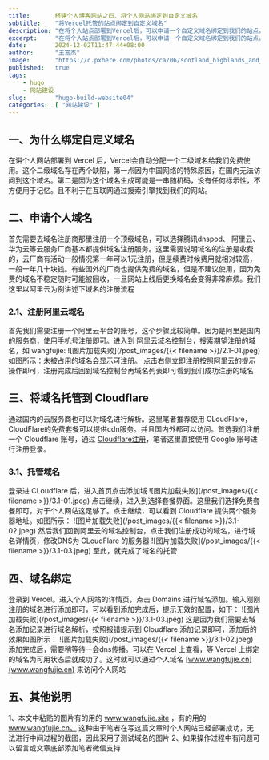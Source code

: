 ```yaml
---
title:       搭建个人博客网站之四、将个人网站绑定到自定义域名
subtitle:    "将Vercel托管的站点绑定到自定义域名"
description: "在将个人站点部署到Vercel后，可以申请一个自定义域名绑定到我们的站点。这样首先可以在中国大陆访问到我们网站，因为Vercel默认分配的二级域名中国大陆是被禁止访问的。其次有标示性的域名也更方便通过互联网找到我们的个人站点"
excerpt:     "在将个人站点部署到Vercel后，可以申请一个自定义域名绑定到我们的站点。这样首先可以在中国大陆访问到我们网站，因为Vercel默认分配的二级域名中国大陆是被禁止访问的。其次有标示性的域名也更方便通过互联网找到我们的个人站点"
date:        2024-12-02T11:47:44+08:00
author:      "王富杰"
image:       "https://c.pxhere.com/photos/ca/06/scotland_highlands_and_islands_landscape_highlands_mood_nature_clouds_mountains-499011.jpg!d"
published:   true
tags:
    - hugo
    - 网站建设
slug:        "hugo-build-website04"
categories:  [ "网站建设" ]
---
```


## 一、为什么绑定自定义域名
在讲个人网站部署到 Vercel 后，Vercel会自动分配一个二级域名给我们免费使用。这个二级域名存在两个缺陷，第一点因为中国网络的特殊原因，在国内无法访问到这个域名。第二是因为这个域名生成可能是一串随机码，没有任何标示性，不方便用于记忆。且不利于在互联网通过搜索引擎找到我们的网站。

## 二、申请个人域名
首先需要去域名注册商那里注册一个顶级域名，可以选择腾讯dnspod、 阿里云、 华为云等云服务厂商基本都提供域名注册服务。这里需要说明域名的注册是收费的，云厂商有活动一般情况第一年可以1元注册，但是续费时候费用就相对较高，一般一年几十块钱。有些国外的厂商也提供免费的域名，但是不建议使用，因为免费的域名不稳定随时可能被回收，一旦网站上线后更换域名会变得非常麻烦。我们这里以阿里云为例讲述下域名的注册流程

### 2.1、注册阿里云域名
首先我们需要注册一个阿里云平台的账号，这个步骤比较简单。因为是阿里是国内的服务商，使用手机号注册即可。进入到 [阿里云域名控制台](https://dc.console.aliyun.com/next/index?spm=5176.28197619.console-base_product-drawer-right.ddomain.3d5a1ad8hGMDFi#/overview)，搜索期望注册的域名，如 wangfujie:
![图片加载失败](/post_images/{{< filename >}}/2.1-01.jpeg)
如图所示：未被占用的域名会显示可注册。 点击右侧立即注册按照阿里云的提示操作即可，注册完成后回到域名控制台再域名列表即可看到我们成功注册的域名

## 三、将域名托管到 Cloudflare
通过国内的云服务商也可以对域名进行解析。这里笔者推荐使用 CLoudFlare，CloudFlare的免费套餐可以提供cdn服务。并且国内外都可以访问。首选我们注册一个 Cloudflare 账号，通过 [Cloudflare注册](https://dash.cloudflare.com/login)，笔者这里直接使用 Google 账号进行注册登录。

### 3.1、托管域名
登录进 CLoudflare 后，进入首页点击添加域
![图片加载失败](/post_images/{{< filename >}}/3.1-01.jpeg)
点击继续，进入到选择套餐界面。这里我们选择免费套餐即可，对于个人网站这足够了。点击继续，可以看到 Cloudflare 提供两个服务器地址。如图所示：
![图片加载失败](/post_images/{{< filename >}}/3.1-02.jpeg)
然后我们回到阿里云的域名控制台，点击我们注册成功的域名，进行域名详情页，修改DNS为 CLoudFlare 的服务器
![图片加载失败](/post_images/{{< filename >}}/3.1-03.jpeg)
至此，就完成了域名的托管

## 四、域名绑定
登录到 Vercel。进入个人网站的详情页，点击 Domains 进行域名添加。输入刚刚注册的域名进行添加即可，可以看到添加完成后，提示无效的配置，如下：
![图片加载失败](/post_images/{{< filename >}}/3.1-03.jpeg)
这是因为我们需要去域名添加记录进行域名解析，按照报错提示到 Cloudflare 添加记录即可，添加后的效果如图所示：
![图片加载失败](/post_images/{{< filename >}}/3.1-02.jpeg)
添加完成后，需要稍等待一会dns传播。可以在 Vercel 上查看，等 Vercel 上绑定的域名为可用状态后就成功了。这时就可以通过个人域名 [www.wangfujie.cn](www.wangfujie.cn) 来访问个人网站

## 五、其他说明
1、本文中粘贴的图片有的用的 www.wangfujie.site ，有的用的 www.wangfujie.cn。 这种由于笔者在写这篇文章时个人网站已经部署成功，无法进行中间过程的截图，因此采用了测试域名的图片
2、如果操作过程中有问题可以留言或文章底部添加笔者微信支持


